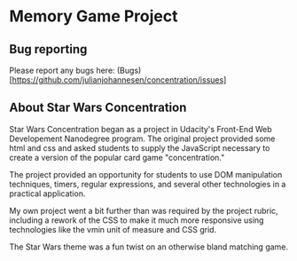 # Memory Game Project

## Bug reporting
Please report any bugs here:
(Bugs)[https://github.com/julianjohannesen/concentration/issues]

## About Star Wars Concentration

Star Wars Concentration began as a project in Udacity's Front-End Web Developement Nanodegree program. The original project provided some html and css and asked students to supply the JavaScript necessary to create a version of the popular card game "concentration."

The project provided an opportunity for students to use DOM manipulation techniques, timers, regular expressions, and several other technologies in a practical application. 

My own project went a bit further than was required by the project rubric, including a rework of the CSS to make it much more responsive using technologies like the vmin unit of measure and CSS grid. 

The Star Wars theme was a fun twist on an otherwise bland matching game. 


